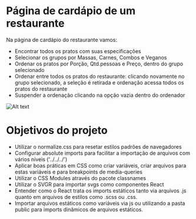 # Página de cardápio de um restaurante

Na página de cardápio do restaurante vamos:

- Encontrar todos os pratos com suas especificações
- Selecionar os grupos por Massas, Carnes, Combos e Veganos
- Ordenar os pratos por Porção, Qtd.pessoas e Preço, dentro do grupo selecionado
- Ordenar entre todos os pratos do restaurante: clicando novamente no grupo selecionado, a seleção é retirada e  ordenação acessa todos os pratos do restaurante
- Suspender a ordenação clicando na opção vazia dentro do ordenador

![Alt text](Aluroni.gif)


# Objetivos do projeto

- Utilizar o normalize.css para resetar estilos padrões de navegadores
- Configurar absolute imports para facilitar a importação de arquivos com vários níveis ('../../../')
- Aplicar boas práticas em CSS como criar variáveis, criar arquivos para estas variáveis e para breakpoints de media-queries
- Utilizar o CSS Modules através do pacote classnames 
- Utilizar o SVGR para importar svgs como componentes React
- Entender como o React trata os imports estáticos tanto via arquivos .js quanto em arquivos de estilos como .scss ou .css. 
- Importar arquivos estáticos como variáveis via js ou utilizando a pasta public para imports dinâmicos de arquivos estáticos.
